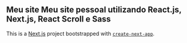 ## Meu site Meu site pessoal utilizando React.js, Next.js, React Scroll e Sass

This is a [Next.js](https://nextjs.org/) project bootstrapped with [`create-next-app`](https://github.com/vercel/next.js/tree/canary/packages/create-next-app).